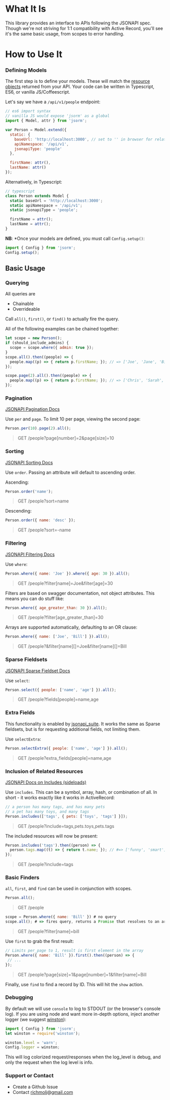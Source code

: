 # What It Is

This library provides an interface to APIs following the JSONAPI spec. Though we're not striving for 1:1 compatibility with Active Record, you'll see it's the same basic usage, from scopes to error handling.

# How to Use It

### Defining Models

The first step is to define your models. These will match the [resource objects](http://jsonapi.org/format/#document-resource-objects) returned from your API. Your code can be written in Typescript, ES6, or vanilla JS/Coffeescript.

Let's say we have a `/api/v1/people` endpoint:

```js
// es6 import syntax
// vanilla JS would expose 'jsorm' as a global
import { Model, attr } from 'jsorm';

var Person = Model.extend({
  static: {
    baseUrl: 'http://localhost:3000', // set to '' in browser for relative URLs
    apiNamespace: '/api/v1',
    jsonapiType: 'people'
  },

  firstName: attr(),
  lastName: attr()
});
```

Alternatively, in Typescript:

```ts
// typescript
class Person extends Model {
  static baseUrl = 'http://localhost:3000';
  static apiNamespace = '/api/v1';
  static jsonapiType = 'people';

  firstName = attr();
  lastName = attr();
}
```

**NB**: *Once your models are defined, you must call `Config.setup()`:

```js
import { Config } from 'jsorm';
Config.setup();
```

## Basic Usage

### Querying

All queries are

* Chainable
* Overrideable

Call `all()`, `first()`, or `find()` to actually fire the query.

All of the following examples can be chained together:

```js
let scope = new Person();
if (should_include_admins) {
  scope = scope.where({ admin: true });
}
scope.all().then((people) => {
  people.map((p) => { return p.firstName; }); // => ['Joe', 'Jane', 'Bill']
});

scope.page(2).all().then((people) => {
  people.map((p) => { return p.firstName; }); // => ['Chris', 'Sarah', 'Ben']
});
```

### Pagination

[JSONAPI Pagination Docs](http://jsonapi.org/format/#fetching-pagination)

Use `per` and `page`. To limit 10 per page, viewing the second page:

```js
Person.per(10).page(2).all();
```

> GET /people?page[number]=2&page[size]=10

### Sorting

[JSONAPI Sorting Docs](http://jsonapi.org/format/#fetching-sorting)

Use `order`. Passing an attribute will default to ascending order.

Ascending:

```js
Person.order('name');
```

> GET /people?sort=name

Descending:

```js
Person.order({ name: 'desc' });
```

> GET /people?sort=-name

### Filtering

[JSONAPI Filtering Docs](http://jsonapi.org/format/#fetching-filtering)

Use `where`:

```js
Person.where({ name: 'Joe' }).where({ age: 30 }).all();
```

> GET /people?filter[name]=Joe&filter[age]=30

Filters are based on swagger documentation, not object attributes. This means you can do stuff like:

```js
Person.where({ age_greater_than: 30 }).all();
```

> GET /people?filter[age_greater_than]=30

Arrays are supported automatically, defaulting to an OR clause:

```js
Person.where({ name: ['Joe', 'Bill'] }).all();
```

> GET /people?&filter[name][]=Joe&filter[name][]=Bill

### Sparse Fieldsets

[JSONAPI Sparse Fieldset Docs](http://jsonapi.org/format/#fetching-sparse-fieldsets)

Use `select`:

```js
Person.select({ people: ['name', 'age'] }).all();
```

> GET /people?fields[people]=name,age

### Extra Fields

This functionality is enabled by [jsonapi_suite](https://jsonapi-suite.github.io/jsonapi_suite). It works the same as Sparse fieldsets, but is for requesting additional fields, not limiting them.

Use `selectExtra`:

```js
Person.selectExtra({ people: ['name', 'age'] }).all();
```

> GET /people?extra_fields[people]=name,age

### Inclusion of Related Resources

[JSONAPI Docs on Includes (sideloads)](http://jsonapi.org/format/#fetching-includes)

Use `includes`. This can be a symbol, array, hash, or combination of all. In short - it works exactly like it works in ActiveRecord:

```js
// a person has many tags, and has many pets
// a pet has many toys, and many tags
Person.includes(['tags', { pets: ['toys', 'tags'] }]);
```

> GET /people?include=tags,pets.toys,pets.tags

The included resources will now be present:

```js
Person.includes('tags').then((person) => {
  person.tags.map((t) => { return t.name; }); // #=> ['funny', 'smart']
});
```

> GET /people?include=tags

### Basic Finders

`all`, `first`, and `find` can be used in conjunction with scopes.

```js
Person.all();
```

> GET /people

```js
scope = Person.where({ name: 'Bill' }) # no query
scope.all(); # => fires query, returns a Promise that resolves to an array of Person objects
```

> GET /people?filter[name]=bill

Use `first` to grab the first result:

```js
// Limits per_page to 1, result is first element in the array
Person.where({ name: 'Bill' }).first().then((person) => {
 // ...
});
```

> GET /people?page[size]=1&page[number]=1&filter[name]=Bill

Finally, use `find` to find a record by ID. This will hit the `show` action.

### Debugging

By default we will use `console` to log to STDOUT (or the browser's console log). If you are using node and want more in-depth options, inject another logger (we suggest [winston](https://github.com/winstonjs/winston)):

```js
import { Config } from 'jsorm';
let winston = require('winston');

winston.level = 'warn';
Config.logger = winston;
```

This will log colorized request/responses when the log_level is debug, and only the request when the log level is info.

### Support or Contact

* Create a Github Issue
* Contact richmolj@gmail.com

